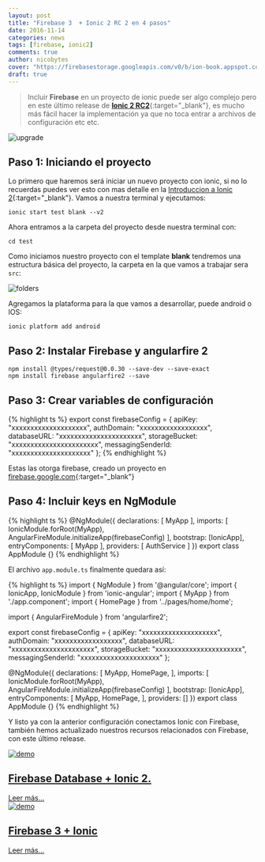 ```yaml
---
layout: post
title: "Firebase 3  + Ionic 2 RC 2 en 4 pasos"
date: 2016-11-14
categories: news
tags: [firebase, ionic2]
comments: true
author: nicobytes
cover: "https://firebasestorage.googleapis.com/v0/b/ion-book.appspot.com/o/posts%2Fionic-2-rc2-firebase-3%2FFirebase%203%20%2B%20Ionic%202.png?alt=media"
draft: true
---
```


> Incluir **Firebase** en un proyecto de ionic puede ser algo complejo pero en este último release de [**Ionic 2 RC2**](http://www.ion-book.com/news/ionic-2-rc-2){:target="_blank"}, es mucho más fácil hacer la implementación ya que no toca entrar a archivos de configuración etc etc.

<img class="img-responsive" src="https://firebasestorage.googleapis.com/v0/b/ion-book.appspot.com/o/posts%2Fionic-2-rc2-firebase-3%2FFirebase%203%20%2B%20Ionic%202.png?alt=media" alt="upgrade">

## Paso 1: Iniciando el proyecto

Lo primero que haremos será iniciar un nuevo proyecto con ionic, si no lo recuerdas puedes ver esto con mas detalle en la [Introduccion a Ionic 2](http://www.ion-book.com/ionic2/ionic2){:target="_blank"}.
Vamos a nuestra terminal y ejecutamos:

```
ionic start test blank --v2
```

Ahora entramos a la carpeta del proyecto desde nuestra terminal con:

```
cd test
```

Como iniciamos nuestro proyecto con el template **blank** tendremos una estructura básica del proyecto, la carpeta en la que vamos a trabajar sera `src`:

<img class="img-responsive center-block" src="https://firebasestorage.googleapis.com/v0/b/ion-book.appspot.com/o/demos%2Fdemo102%2FScreenshot%20from%202016-11-06%2012-46-16.png?alt=media" alt="folders">

Agregamos la plataforma para la que vamos a desarrollar, puede android o IOS:

```
ionic platform add android
```

## Paso 2: Instalar Firebase y angularfire 2

```
npm install @types/request@0.0.30 --save-dev --save-exact
npm install firebase angularfire2 --save
```

## Paso 3: Crear variables de configuración

{% highlight ts %}
export const firebaseConfig = {
  apiKey: "xxxxxxxxxxxxxxxxxxxx",
  authDomain: "xxxxxxxxxxxxxxxxxx",
  databaseURL: "xxxxxxxxxxxxxxxxxxxxxx",
  storageBucket: "xxxxxxxxxxxxxxxxxxxxxxx",
  messagingSenderId: "xxxxxxxxxxxxxxxxxxxxx"
};
{% endhighlight %}


Estas las otorga firebase, creado un proyecto en [firebase.google.com](https://firebase.google.com){:target="_blank"}

## Paso 4: Incluir keys en NgModule

{% highlight ts %}
@NgModule({
  declarations: [
    MyApp
  ],
  imports: [
    IonicModule.forRoot(MyApp),
    AngularFireModule.initializeApp(firebaseConfig)
  ],
  bootstrap: [IonicApp],
  entryComponents: [
    MyApp
  ],
  providers: [
    AuthService
  ]
})
export class AppModule {}
{% endhighlight %}


El archivo `app.module.ts` finalmente quedara así:

{% highlight ts %}
import { NgModule } from '@angular/core';
import { IonicApp, IonicModule } from 'ionic-angular';
import { MyApp } from './app.component';
import { HomePage } from '../pages/home/home';

import { AngularFireModule } from 'angularfire2';

export const firebaseConfig = {
  apiKey: "xxxxxxxxxxxxxxxxxxxx",
  authDomain: "xxxxxxxxxxxxxxxxxx",
  databaseURL: "xxxxxxxxxxxxxxxxxxxxxx",
  storageBucket: "xxxxxxxxxxxxxxxxxxxxxxx",
  messagingSenderId: "xxxxxxxxxxxxxxxxxxxxx"
};

@NgModule({
  declarations: [
    MyApp,
    HomePage,
  ],
  imports: [
    IonicModule.forRoot(MyApp),
    AngularFireModule.initializeApp(firebaseConfig)
  ],
  bootstrap: [IonicApp],
  entryComponents: [
    MyApp,
    HomePage,
  ],
  providers: []
})
export class AppModule {}
{% endhighlight %}

Y listo ya con la anterior configuración conectamos Ionic con Firebase, también hemos actualizado nuestros recursos relacionados con Firebase, con este último release.

<div class="row">
  <div class="col-xs-12 col-sm-6">
    <article class="article-home">
      <div class="cover-crop">
        <a href="http://www.ion-book.com/demos/firebase-database-and-ionic-2" target="_blank">
          <img src="http://i.cubeupload.com/T62oZF.jpg" class="img-responsive" alt="demo"/>
        </a>
      </div>
      <h1>
        <a href="http://www.ion-book.com/demos/firebase-database-and-ionic-2" target="_blank">Firebase Database + Ionic 2.</a>
      </h1>
      <div class="more">
        <a class="btn btn-primary" href="http://www.ion-book.com/demos/firebase-database-and-ionic-2" target="_blank">Leer más...</a>
      </div>
    </article>
  </div>
  <div class="col-xs-12 col-sm-6">
    <article class="article-home">
      <div class="cover-crop">
        <a href="http://www.ion-book.com/ionic2/firebase-3 Ionic" target="_blank">
          <img src="http://i.imgur.com/5mTwi1e.jpg" class="img-responsive" alt="demo"/>
        </a>
      </div>
      <h1>
        <a href="http://www.ion-book.com/ionic2/firebase-3" target="_blank">Firebase 3 + Ionic</a>
      </h1>
      <div class="more">
        <a class="btn btn-primary" href="http://www.ion-book.com/ionic2/firebase-3" target="_blank">Leer más...</a>
      </div>
    </article>
  </div>
</div>